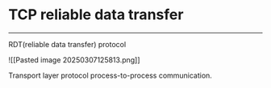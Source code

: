 # TCP reliable data transfer
---

 RDT(reliable data transfer) protocol
 
![[Pasted image 20250307125813.png]]

Transport layer protocol process-to-process communication.
